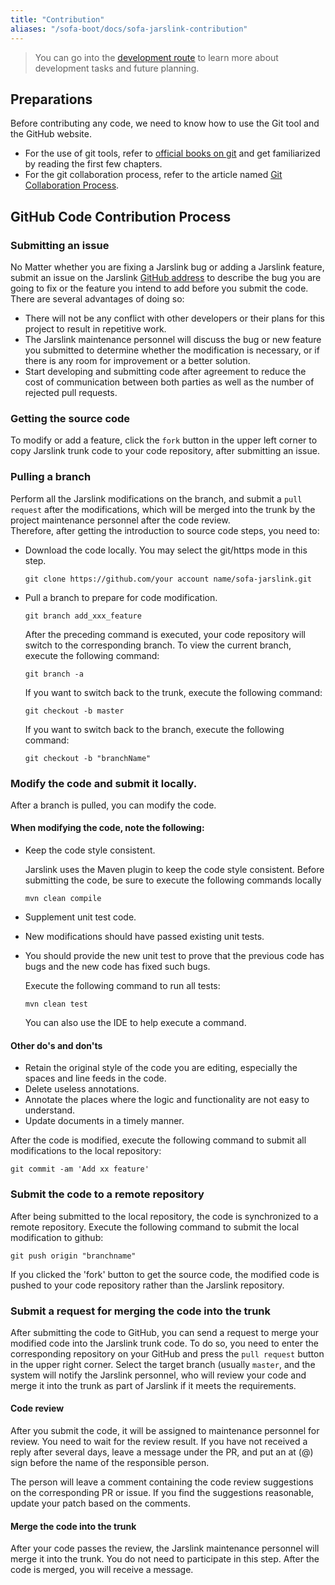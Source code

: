 ```yaml
---
title: "Contribution"
aliases: "/sofa-boot/docs/sofa-jarslink-contribution"
---
```


> You can go into the [development route](../sofa-jarslink-roadmap) to learn more about development tasks and future planning.

## Preparations

Before contributing any code, we need to know how to use the Git tool and the GitHub website.

* For the use of git tools, refer to [official books on git](http://git-scm.com/book/zh/v1) and get familiarized by reading the first few chapters.
* For the git collaboration process, refer to the article named [Git Collaboration Process](http://www.ruanyifeng.com/blog/2015/12/git-workflow.html).

## GitHub Code Contribution Process

### Submitting an issue

No Matter whether you are fixing a Jarslink bug or adding a Jarslink feature, submit an issue on the Jarslink [GitHub address](https://github.com/sofastack/sofa-jarslink) to describe the bug you are going to fix or the feature you intend to add before you submit the code. There are several advantages of doing so:

* There will not be any conflict with other developers or their plans for this project to result in repetitive work.
* The Jarslink maintenance personnel will discuss the bug or new feature you submitted to determine whether the modification is necessary, or if there is any room for improvement or a better solution.
* Start developing and submitting code after agreement to reduce the cost of communication between both parties as well as the number of rejected pull requests.


### Getting the source code

To modify or add a feature, click the `fork` button in the upper left corner to copy Jarslink trunk code to your code repository, after submitting an issue.

### Pulling a branch

Perform all the Jarslink modifications on the branch, and submit a `pull request` after the modifications, which will be merged into the trunk by the project maintenance personnel after the code review.  
Therefore, after getting the introduction to source code steps, you need to:

* Download the code locally. You may select the git/https mode in this step.


  ```
  git clone https://github.com/your account name/sofa-jarslink.git 
  ```

* Pull a branch to prepare for code modification.

  ```
  git branch add_xxx_feature
  ```
  
  After the preceding command is executed, your code repository will switch to the corresponding branch. To view the current branch, execute the following command:
  
  ```
  git branch -a
  ```
  
  If you want to switch back to the trunk, execute the following command:
  
  ```
  git checkout -b master
  ```
  
  If you want to switch back to the branch, execute the following command:
  
  ```
  git checkout -b "branchName"
  ```

### Modify the code and submit it locally.

After a branch is pulled, you can modify the code.

#### When modifying the code, note the following:

* Keep the code style consistent.

  Jarslink uses the Maven plugin to keep the code style consistent. Before submitting the code, be sure to execute the following commands locally
  
  ```plain
  mvn clean compile
  ```

* Supplement unit test code.
* New modifications should have passed existing unit tests.
* You should provide the new unit test to prove that the previous code has bugs and the new code has fixed such bugs.

  Execute the following command to run all tests:
  ```
  mvn clean test
  ```

  You can also use the IDE to help execute a command.

#### Other do's and don'ts

* Retain the original style of the code you are editing, especially the spaces and line feeds in the code.
* Delete useless annotations.
* Annotate the places where the logic and functionality are not easy to understand.
* Update documents in a timely manner.

After the code is modified, execute the following command to submit all modifications to the local repository:

  ```
  git commit -am 'Add xx feature'
  ```

### Submit the code to a remote repository

After being submitted to the local repository, the code is synchronized to a remote repository. Execute the following command to submit the local modification to github:

```
git push origin "branchname"
```

If you clicked the 'fork' button to get the source code, the modified code is pushed to your code repository rather than the Jarslink repository.

### Submit a request for merging the code into the trunk

After submitting the code to GitHub, you can send a request to merge your modified code into the Jarslink trunk code. To do so, you need to enter the corresponding repository on your GitHub and press the `pull request` button in the upper right corner. Select the target branch (usually `master`, and the system will notify the Jarslink personnel, who will review your code and merge it into the trunk as part of Jarslink if it meets the requirements.

#### Code review

After you submit the code, it will be assigned to maintenance personnel for review. You need to wait for the review result. If you have not received a reply after several days, leave a message under the PR, and put an at (@) sign before the name of the responsible person.

The person will leave a comment containing the code review suggestions on the corresponding PR or issue. If you find the suggestions reasonable, update your patch based on the comments.

#### Merge the code into the trunk

After your code passes the review, the Jarslink maintenance personnel will merge it into the trunk. You do not need to participate in this step. After the code is merged, you will receive a message.
